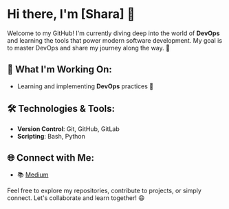 # Hi there, I'm [Shara] 👋

Welcome to my GitHub! I'm currently diving deep into the world of **DevOps** and learning the tools that power modern software development. My goal is to master DevOps and share my journey along the way. 🌱

## 🚀 What I'm Working On:
- Learning and implementing **DevOps** practices 🔧

## 🛠️ Technologies & Tools:
- **Version Control**: Git, GitHub, GitLab
- **Scripting**: Bash, Python

## 🌐 Connect with Me:
- 📚 [Medium](https://medium.com/@r.shara2922/my-devops-learning-fd00476566f3)
  
Feel free to explore my repositories, contribute to projects, or simply connect. Let's collaborate and learn together! 😄
